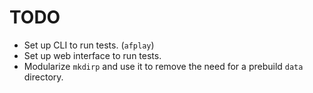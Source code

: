 TODO
====

* Set up CLI to run tests. (`afplay`)
* Set up web interface to run tests.
* Modularize `mkdirp` and use it to remove the need for a prebuild `data` directory.
